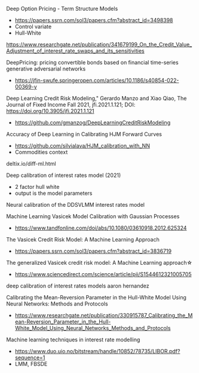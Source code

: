Deep Option Pricing - Term Structure Models
+ https://papers.ssrn.com/sol3/papers.cfm?abstract_id=3498398
+ Control variate
+ Hull-White

https://www.researchgate.net/publication/341679199_On_the_Credit_Value_Adjustment_of_interest_rate_swaps_and_its_sensitivities

DeepPricing: pricing convertible bonds based on financial time-series generative adversarial networks
+ https://jfin-swufe.springeropen.com/articles/10.1186/s40854-022-00369-y

Deep Learning Credit Risk Modeling," Gerardo Manzo and Xiao Qiao, The Journal of Fixed Income Fall 2021, jfi.2021.1.121; DOI: https://doi.org/10.3905/jfi.2021.1.121
+ https://github.com/gmanzog/DeepLearningCreditRiskModeling

Accuracy of Deep Learning in Calibrating HJM Forward Curves
+ https://github.com/silvialava/HJM_calibration_with_NN
+ Commodities context

deltix.io/diff-ml.html

Deep calibration of interest rates model (2021)
+ 2 factor hull white
+ output is the model parameters
	
Neural calibration of the DDSVLMM interest rates model

 Machine Learning Vasicek Model Calibration with Gaussian Processes
 + https://www.tandfonline.com/doi/abs/10.1080/03610918.2012.625324

The Vasicek Credit Risk Model: A Machine Learning Approach
+ https://papers.ssrn.com/sol3/papers.cfm?abstract_id=3836719

The generalized Vasicek credit risk model: A Machine Learning approach☆
+ https://www.sciencedirect.com/science/article/pii/S1544612321005705

deep calibration of interest rates models aaron hernandez

Calibrating the Mean-Reversion Parameter in the Hull-White Model Using Neural Networks: Methods and Protocols
+ https://www.researchgate.net/publication/330915787_Calibrating_the_Mean-Reversion_Parameter_in_the_Hull-White_Model_Using_Neural_Networks_Methods_and_Protocols

Machine learning
techniques in interest
rate modelling
+ https://www.duo.uio.no/bitstream/handle/10852/78735/LIBOR.pdf?sequence=1
+ LMM, FBSDE

